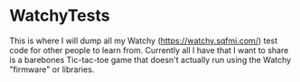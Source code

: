 # WatchyTests
This is where I will dump all my Watchy (https://watchy.sqfmi.com/) test code for other people to learn from.
Currently all I have that I want to share is a barebones Tic-tac-toe game that doesn't actually run using the Watchy "firmware" or libraries.

